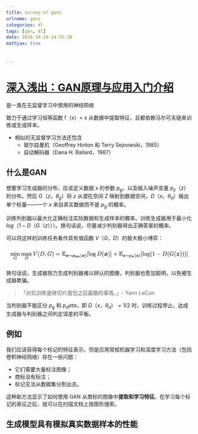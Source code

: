 ```yaml
---
title: survey-of-gans
urlname: gans
categories: dl
tags: [gan, dl]
date: 2018-10-26 14:55:20
mathjax: true


---
```




# [深入浅出：GAN原理与应用入门介绍](https://mp.weixin.qq.com/s/YnOF9CCUFvtaiTY8HXYOuw)

是一类在无监督学习中使用的神经网络

致力于通过学习恒等函数 f（x）= x 从数据中提取特征，且都依赖马尔可夫链来训练或生成样本。

- 相似的无监督学习方法还包含
  - 玻尔兹曼机（Geoffrey Hinton 和 Terry Sejnowski，1985）
  - 自动解码器（Dana H. Ballard，1987）

## 什么是GAN


想要学习生成器的分布，应该定义数据 $x$ 的参数 $p_g$，以及输入噪声变量 $p_z（z）$的分布。然后 $G（z，θ_g）$将 $z$ 从潜在空间 $Z$ 映射到数据空间，$D（x，θ_d）$输出单个标量——一个 $x$ 来自真实数据而不是 $p_g$ 的概率。

训练判别器以最大化正确标注实际数据和生成样本的概率。训练生成器用于最小化 $log（1-D（G（z）））$。换句话说，尽量减少判别器得出正确答案的概率。

可以将这样的训练任务看作具有值函数 $V（G，D）$的极大极小博弈：

![img](assets/GANs/640.webp)

换句话说，生成器努力生成判别器难以辨认的图像，判别器也愈加聪明，以免被生成器欺骗。

> 「对抗训练是继切片面包之后最酷的事情。」- Yann LeCun

当判别器不能区分 $p_g$ 和 $p_data$，即 $D（x，θ_d）= 1/2$ 时，训练过程停止。达成生成器与判别器之间判定误差的平衡。

## 例如

我们应该获得每个标记的特征表示，但是应用常规机器学习和深度学习方法（包括卷积神经网络）存在一些问题：

- 它们需要大量标注图像；
- 商标没有标注；
- 标记无法从数据集分割出去。

这种新方法显示了如何使用 GAN 从商标的图像中**提取和学习特征**。在学习每个标记的表征之后，就可以在扫描文档上按图形搜索。

## 生成模型具有模拟真实数据样本的性能

